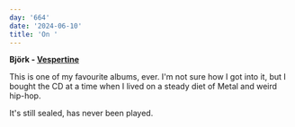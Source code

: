 ```yaml
---
day: '664'
date: '2024-06-10'
title: 'On '
---
```


**Björk - [Vespertine](https://www.discogs.com/release/72026-Bj%C3%B6rk-Vespertine)**

This is one of my favourite albums, ever. I'm not sure how I got into it, but I bought the CD at a time when I lived on a steady diet of Metal and weird hip-hop.

It's still sealed, has never been played.
